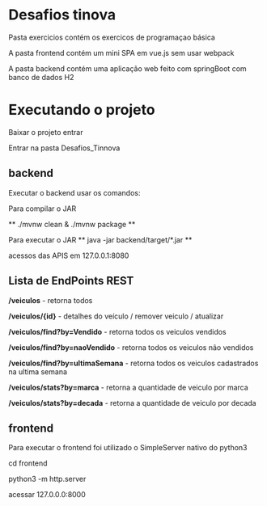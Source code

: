 # Desafios tinova

Pasta exercicios contém os exercicos de programaçao básica


A pasta frontend contém um mini SPA em vue.js sem usar webpack  

A pasta backend contém uma aplicação web feito com springBoot com banco de dados H2 

# Executando o projeto 

Baixar o projeto entrar

Entrar na pasta Desafios_Tinnova

## backend

Executar o backend usar os comandos: 

Para compilar o JAR

** ./mvnw clean & ./mvnw package **

Para executar o JAR
** java -jar backend/target/*.jar **

acessos das APIS em 127.0.0.1:8080

## Lista de EndPoints REST

**/veiculos** - retorna todos


**/veiculos/{id}** - detalhes do veículo / remover veiculo / atualizar


**/veiculos/find?by=Vendido** - retorna todos os veiculos vendidos


**/veiculos/find?by=naoVendido** - retorna todos os veiculos não vendidos


**/veiculos/find?by=ultimaSemana** - retorna todos os veiculos cadastrados na ultima semana


**/veiculos/stats?by=marca** - retorna a quantidade de veiculo por marca

**/veiculos/stats?by=decada** - retorna a quantidade de veiculo por decada



## frontend

Para executar o frontend foi utilizado o SimpleServer nativo do python3

cd frontend

python3 -m http.server

acessar 127.0.0.0:8000


